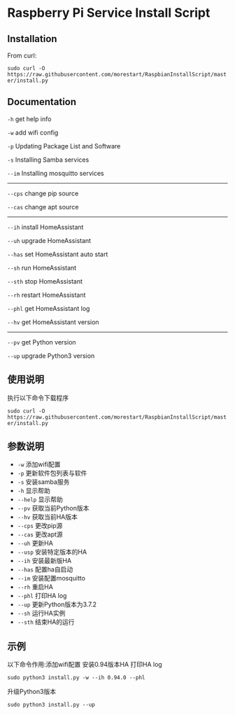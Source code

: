 # Raspberry Pi Service Install Script

## Installation
 From curl:
 
 `sudo curl -O https://raw.githubusercontent.com/morestart/RaspbianInstallScript/master/install.py`
 
## Documentation

`-h` get help info

`-w` add wifi config

`-p` Updating Package List and Software

`-s` Installing Samba services

`--im` Installing mosquitto services

--------------------
`--cps` change pip source

`--cas` change apt source

--------------------
`--ih` install HomeAssistant

`--uh` upgrade HomeAssistant

`--has` set HomeAssistant auto start

`--sh` run HomeAssistant

`--sth` stop HomeAssistant

`--rh` restart HomeAssistant

`--phl` get HomeAssistant log

`--hv` get HomeAssistant version

--------------------
`--pv` get Python version

`--up` upgrade Python3 version



## 使用说明

执行以下命令下载程序

`sudo curl -O https://raw.githubusercontent.com/morestart/RaspbianInstallScript/master/install.py`
## 参数说明
- `-w` 添加wifi配置
- `-p` 更新软件包列表与软件
- `-s` 安装samba服务
- `-h` 显示帮助
- `--help` 显示帮助
- `--pv` 获取当前Python版本
- `--hv` 获取当前HA版本
- `--cps` 更改pip源
- `--cas` 更改apt源
- `--uh` 更新HA
- `--usp` 安装特定版本的HA
- `--ih` 安装最新版HA
- `--has` 配置ha自启动
- `--im` 安装配置mosquitto
- `--rh` 重启HA
- `--phl` 打印HA log
- `--up` 更新Python版本为3.7.2
- `--sh` 运行HA实例
- `--sth` 结束HA的运行


## 示例
以下命令作用:添加wifi配置 安装0.94版本HA 打印HA log

`sudo python3 install.py -w --ih 0.94.0 --phl`

升级Python3版本

`sudo python3 install.py --up`